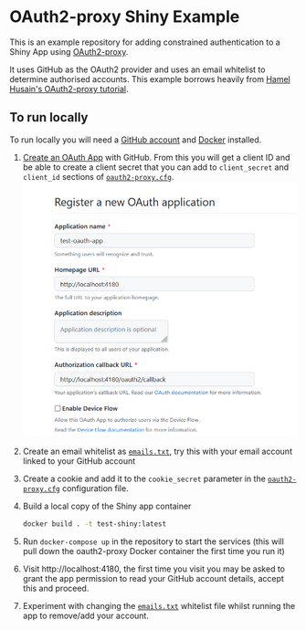 # OAuth2-proxy Shiny Example

This is an example repository for adding constrained authentication to a Shiny App using [OAuth2-proxy](https://oauth2-proxy.github.io/oauth2-proxy/).

It uses GitHub as the OAuth2 provider and uses an email whitelist to determine authorised accounts. 
This example borrows heavily from [Hamel Husain's OAuth2-proxy tutorial](https://github.com/hamelsmu/oauth-tutorial).

## To run locally

To run locally you will need a [GitHub account](https://github.com/) and [Docker](https://docs.docker.com/get-docker/) installed.

1. [Create an OAuth App](https://github.com/settings/applications/new) with GitHub. From this you will get a client ID and be able to create a client secret that you can add to `client_secret` and `client_id` sections of [`oauth2-proxy.cfg`](./shiny-example/oauth2-proxy.cfg).
![Creating OAuth App with GitHub](./assets/oauth2-proxy.png)

2. Create an email whitelist as [`emails.txt`](./shiny-example/emails.txt), try this with your email account linked to your GitHub account

3. Create a cookie and add it to the `cookie_secret` parameter in the [`oauth2-proxy.cfg`](./shiny-example/oauth2-proxy.cfg) configuration file.

4. Build a local copy of the Shiny app container
    ```bash
    docker build . -t test-shiny:latest
    ```

5. Run `docker-compose up` in the repository to start the services (this will pull down the oauth2-proxy Docker container the first time you run it)

6. Visit http://localhost:4180, the first time you visit you may be asked to grant the app permission to read your GitHub account details, accept this and proceed. 

7. Experiment with changing the [`emails.txt`](./emails.txt) whitelist file whilst running the app to remove/add your account.
